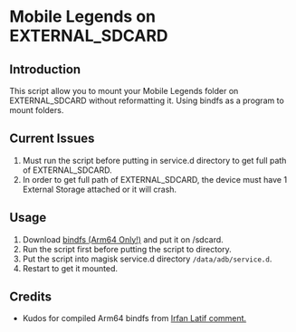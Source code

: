 # Mobile Legends on EXTERNAL_SDCARD

## Introduction

This script allow you to mount your Mobile Legends folder on EXTERNAL_SDCARD without reformatting it.
Using bindfs as a program to mount folders.

## Current Issues

1. Must run the script before putting in service.d directory to get full path of EXTERNAL_SDCARD.
2. In order to get full path of EXTERNAL_SDCARD, the device must have 1 External Storage attached or it will crash.

## Usage
1. Download [bindfs (Arm64 Only!)](https://www.androidfilehost.com/?fid=4349826312261681311) and put it on /sdcard.
2. Run the script first before putting the script to directory.
3. Put the script into magisk service.d directory `/data/adb/service.d`.
4. Restart to get it mounted.

## Credits
- Kudos for compiled Arm64 bindfs from [Irfan Latif comment.](https://android.stackexchange.com/questions/217741/how-to-bind-mount-a-folder-inside-sdcard-with-correct-permissions)
